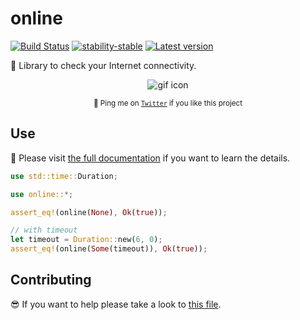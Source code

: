 # online

[![Build Status](https://travis-ci.org/jesusprubio/online.svg?branch=master)](https://travis-ci.org/jesusprubio/online)
[![stability-stable](https://img.shields.io/badge/stability-stable-green.svg)](https://github.com/emersion/stability-badges#stable)
[![Latest version](https://img.shields.io/crates/v/log.svg)](https://crates.io/crates/online)

📶 Library to check your Internet connectivity.

<!-- markdownlint-disable MD033 -->
<div align="center">
<p><img src="https://media.giphy.com/media/pYyFAHLW0zJL2/giphy.gif" alt="gif icon"></p>
<p><sub>🤙 Ping me on <a href="https://twitter.com/jesusprubio"><code>Twitter</code></a> if you like this project</sub></p>
</div>
<!-- markdownlint-enable MD033 -->

## Use

📝 Please visit [the full documentation](https://docs.rs/online) if you want to learn the details.

<!-- cargo-sync-readme start -->

```rust
use std::time::Duration;

use online::*;

assert_eq!(online(None), Ok(true));

// with timeout
let timeout = Duration::new(6, 0);
assert_eq!(online(Some(timeout)), Ok(true));
```

<!-- cargo-sync-readme end -->

## Contributing

😎 If you want to help please take a look to [this file](.github/CONTRIBUTING.md).
